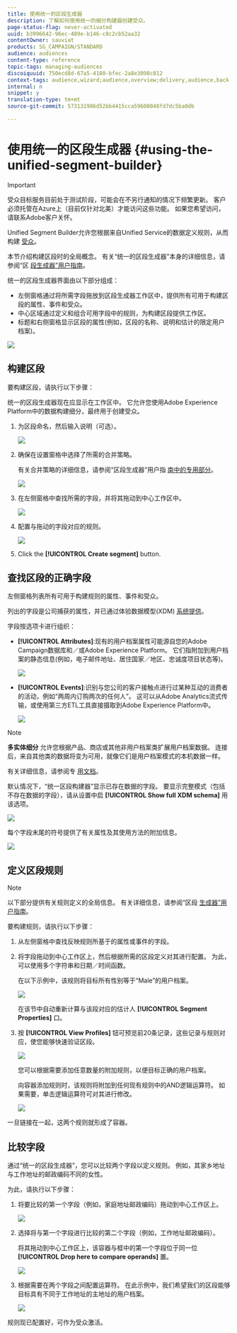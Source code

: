 ```yaml
---
title: 使用统一的区段生成器
description: 了解如何使用统一的细分构建器创建受众。
page-status-flag: never-activated
uuid: b3996642-96ec-489e-b146-c8c2cb52aa32
contentOwner: sauviat
products: SG_CAMPAIGN/STANDARD
audience: audiences
content-type: reference
topic-tags: managing-audiences
discoiquuid: 750ecd8d-67a5-4180-bfec-2a8e3098c812
context-tags: audience,wizard;audience,overview;delivery,audience,back
internal: n
snippet: y
translation-type: tm+mt
source-git-commit: 573131986d52bb4415cca59600048fd7dc5ba0db

---
```



# 使用统一的区段生成器 {#using-the-unified-segment-builder}

>[!IMPORTANT]
>
>受众目标服务目前处于测试阶段，可能会在不另行通知的情况下频繁更新。 客户必须托管在Azure上（目前仅针对北美）才能访问这些功能。 如果您希望访问，请联系Adobe客户关怀。

Unified Segment Builder允许您根据来自Unified Service的数据定义规则，从而构建 [受众](https://docs.adobe.com/content/help/en/experience-platform/profile/home.html)。

本节介绍构建区段时的全局概念。 有关“统一的区段生成器”本身的详细信息，请参阅“区 [段生成器”用户指南](https://docs.adobe.com/content/help/en/experience-platform/segmentation/ui/overview.html)。

统一的区段生成器界面由以下部分组成：

* 左侧窗格通过将所需字段拖放到区段生成器工作区中，提供所有可用于构建区段的属性、事件和受众。
* 中心区域通过定义和组合可用字段中的规则，为构建区段提供工作区。
* 标题和右侧窗格显示区段的属性(例如，区段的名称、说明和估计的限定用户档案)。

![](assets/aep_audiences_interface.png)

## 构建区段

要构建区段，请执行以下步骤：

统一的区段生成器现在应显示在工作区中。 它允许您使用Adobe Experience Platform中的数据构建细分，最终用于创建受众。

1. 为区段命名，然后输入说明（可选）。

   ![](assets/aep_audiences_creation_edit_name.png)

1. 确保在设置窗格中选择了所需的合并策略。

   有关合并策略的详细信息，请参阅“区段生成器”用户指 [南中的专用部分](https://docs.adobe.com/content/help/en/experience-platform/segmentation/ui/overview.html)。

   ![](assets/aep_audiences_mergepolicy.png)

1. 在左侧窗格中查找所需的字段，并将其拖动到中心工作区中。

   ![](assets/aep_audiences_dragfield.png)

1. 配置与拖动的字段对应的规则。

   ![](assets/aep_audiences_configure_rules.png)

1. Click the **[!UICONTROL Create segment]** button.

## 查找区段的正确字段

左侧窗格列表所有可用于构建规则的属性、事件和受众。

列出的字段是公司捕获的属性，并已通过体验数据模型(XDM) [系统提供](https://docs.adobe.com/content/help/en/experience-platform/xdm/home.html)。

字段按选项卡进行组织：

* **[!UICONTROL Attributes]**:现有的用户档案属性可能源自您的Adobe Campaign数据库和／或Adobe Experience Platform。 它们指附加到用户档案的静态信息(例如，电子邮件地址、居住国家／地区、忠诚度项目状态等)。

   ![](assets/aep_audiences_attributestab.png)

* **[!UICONTROL Events]**:识别与您公司的客户接触点进行过某种互动的消费者的活动，例如“两周内订购两次的任何人”。 这可以从Adobe Analytics流式传输，或使用第三方ETL工具直接摄取到Adobe Experience Platform中。

   ![](assets/aep_audiences_eventstab.png)

>[!NOTE]
>
>**多实体细分** 允许您根据产品、商店或其他非用户档案类扩展用户档案数据。 连接后，来自其他类的数据将变为可用，就像它们是用户档案模式的本机数据一样。
>
>有关详细信息，请参阅专 [用文档](https://docs.adobe.com/content/help/en/experience-platform/segmentation/multi-entity-segmentation.html)。

默认情况下，“统一区段构建器”显示已存在数据的字段。 要显示完整模式（包括不存在数据的字段），请从设置中启 **[!UICONTROL Show full XDM schema]** 用该选项。

![](assets/aep_audiences_populatedfields.png)

每个字段末尾的符号提供了有关属性及其使用方法的附加信息。

![](assets/aep_audiences_isymbol.png)

## 定义区段规则

>[!NOTE]
>
>以下部分提供有关规则定义的全局信息。 有关详细信息，请参阅“区段 [生成器”用户指南](https://docs.adobe.com/content/help/en/experience-platform/segmentation/ui/overview.html)。

要构建规则，请执行以下步骤：

1. 从左侧窗格中查找反映规则所基于的属性或事件的字段。

1. 将字段拖动到中心工作区上，然后根据所需的区段定义对其进行配置。 为此，可以使用多个字符串和日期／时间函数。

   在以下示例中，该规则将目标所有性别等于“Male”的用户档案。

   ![](assets/aep_audiences_malegender.png)

   在该节中自动重新计算与该段对应的估计人 **[!UICONTROL Segment Properties]** 口。

1. 按 **[!UICONTROL View Profiles]** 钮可预览前20条记录，这些记录与规则对应，使您能够快速验证区段。

   ![](assets/aep_audiences_samplepreview.png)

   您可以根据需要添加任意数量的附加规则，以便目标正确的用户档案。

   向容器添加规则时，该规则将附加到任何现有规则中的AND逻辑运算符。 如果需要，单击逻辑运算符可对其进行修改。

   ![](assets/aep_audiences_andoperator.png)

一旦链接在一起，这两个规则就形成了容器。

## 比较字段

通过“统一的区段生成器”，您可以比较两个字段以定义规则。 例如，其家乡地址与工作地址的邮政编码不同的女性。

为此，请执行以下步骤：

1. 将要比较的第一个字段（例如，家庭地址邮政编码）拖动到中心工作区上。

   ![](assets/aep_audiences_comparing_1.png)

1. 选择将与第一个字段进行比较的第二个字段（例如，工作地址邮政编码）。

   将其拖动到中心工作区上，该容器与框中的第一个字段位于同一位 **[!UICONTROL Drop here to compare operands]** 置。

   ![](assets/aep_audiences_comparing_2.png)

1. 根据需要在两个字段之间配置运算符。 在此示例中，我们希望我们的区段能够目标具有不同于工作地址的主地址的用户档案。

   ![](assets/aep_audiences_comparing_3.png)

规则现已配置好，可作为受众激活。
